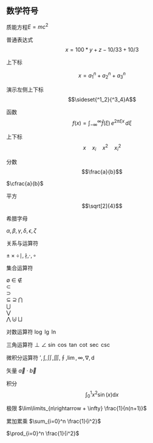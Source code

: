 ## 数学符号

质能方程$E = mc^2$

普通表达式
$$x=100*y+z -10/33+10/3$$

上下标

$$x = a_{1}^n + a_{2}^n + a_{3}^n$$

演示左侧上下标
$$\sideset{^1_2}{^3_4}A$$

函数
$$
f(x) = \int_{-\infty}^\infty \hat f(\xi)\,e^{2 \pi \xi x} \,d\xi
$$

上下标
$$x \quad x_i \quad x^2 \quad x_i^2$$

分数
$$\frac{a}{b}$$

$\cfrac{a}{b}$

平方
$$\sqrt[2]{4}$$

希腊字母

$\alpha, \beta,\gamma,\delta,\epsilon,\zeta$

关系与运算符

$\pm\times\div\mid, \nmid, \cdot,\circ$

集合运算符

$\emptyset$	
$\in$
$\notin$	
$\subset$	
$\supset$	
$\subseteq$	
$\supseteq$	
$\bigcap$	
$\bigcup$	
$\bigvee$	
$\bigwedge$	
$\biguplus$	
$\bigsqcup$	

对数运算符
$\log$
$\lg$
$\ln$

三角运算符
$\bot$  $\angle$ $\sin$ $\cos$ $\tan$ $\cot$ $\sec$ $\csc$

微积分运算符
$\prime,\int,\iint,\iiint,\oint,\lim,\infty,\nabla,\mathrm{d}$

矢量
$\vec{a} \cdot \vec{b}$

积分
$$\int_0^1{x^2}\sin(x)\mathrm{d}x$$

极限
$\lim\limits_{n\rightarrow + \infty} \frac{1}{n(n+1)}$

累加累乘
$\sum_{i=0}^n \frac{1}{i^2}$

$\prod_{i=0}^n \frac{1}{i^2}$
